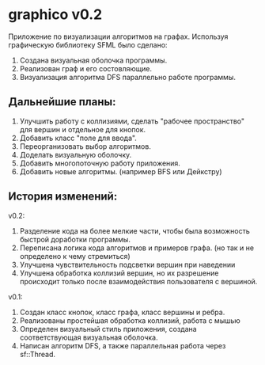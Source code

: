 # graphico v0.2
Приложение по визуализации алгоритмов на графах.
Используя графическую библиотеку SFML было сделано:
1) Создана визуальная оболочка программы.
2) Реализован граф и его состовляющие.
3) Визуализация алгоритма DFS параллельно работе программы.

Дальнейшие планы:
-
1) Улучшить работу с коллизиями, сделать "рабочее пространство" для вершин и отдельное для кнопок.
2) Добавить класс "поле для ввода".
3) Переорганизовать выбор алгоритмов.
4) Доделать визуальную оболочку.
5) Добавить многопоточную работу приложения.
6) Добавить новые алгоритмы. (например BFS или Дейкстру)

История изменений:
-
v0.2:
1) Разделение кода на более мелкие части, чтобы была возможность быстрой доработки программы.
2) Переписана логика кода алгоритмов и примеров графа. (но так и не определено к чему стремиться)
3) Улучшена чувствительность подсветки вершин при наведении
4) Улучшена обработка коллизий вершин, но их разрешение происходит только после взаимодействия пользователя с вершиной.

v0.1:
1) Создан класс кнопок, класс графа, класс вершины и ребра.
2) Реализованы простейшая обработка коллизий, работа с мышью
3) Определен визуальный стиль приложения, создана соответствующая визуальная оболочка.
4) Написан алгоритм DFS, а также параллельная работа через sf::Thread.